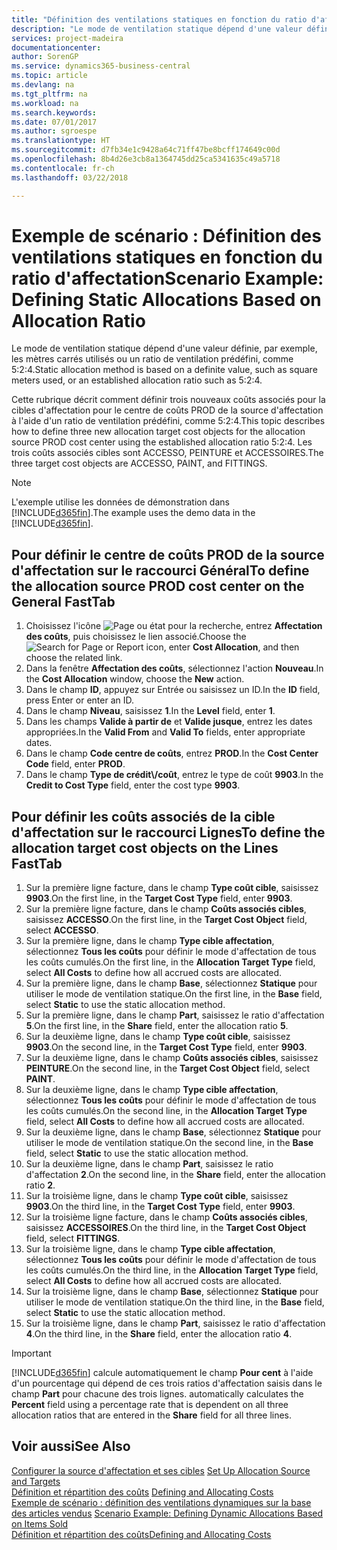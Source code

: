 ```yaml
---
title: "Définition des ventilations statiques en fonction du ratio d'affectation | Microsoft Docs"
description: "Le mode de ventilation statique dépend d'une valeur définie, par exemple, les mètres carrés utilisés ou un ratio de ventilation prédéfini, comme 5:2:4."
services: project-madeira
documentationcenter: 
author: SorenGP
ms.service: dynamics365-business-central
ms.topic: article
ms.devlang: na
ms.tgt_pltfrm: na
ms.workload: na
ms.search.keywords: 
ms.date: 07/01/2017
ms.author: sgroespe
ms.translationtype: HT
ms.sourcegitcommit: d7fb34e1c9428a64c71ff47be8bcff174649c00d
ms.openlocfilehash: 8b4d26e3cb8a1364745dd25ca5341635c49a5718
ms.contentlocale: fr-ch
ms.lasthandoff: 03/22/2018

---
```

# <a name="scenario-example-defining-static-allocations-based-on-allocation-ratio"></a><span data-ttu-id="ea5bf-103">Exemple de scénario : Définition des ventilations statiques en fonction du ratio d'affectation</span><span class="sxs-lookup"><span data-stu-id="ea5bf-103">Scenario Example: Defining Static Allocations Based on Allocation Ratio</span></span>
<span data-ttu-id="ea5bf-104">Le mode de ventilation statique dépend d'une valeur définie, par exemple, les mètres carrés utilisés ou un ratio de ventilation prédéfini, comme 5:2:4.</span><span class="sxs-lookup"><span data-stu-id="ea5bf-104">Static allocation method is based on a definite value, such as square meters used, or an established allocation ratio such as 5:2:4.</span></span>  

<span data-ttu-id="ea5bf-105">Cette rubrique décrit comment définir trois nouveaux coûts associés pour la cibles d'affectation pour le centre de coûts PROD de la source d'affectation à l'aide d'un ratio de ventilation prédéfini, comme 5:2:4.</span><span class="sxs-lookup"><span data-stu-id="ea5bf-105">This topic describes how to define three new allocation target cost objects for the allocation source PROD cost center using the established allocation ratio 5:2:4.</span></span> <span data-ttu-id="ea5bf-106">Les trois coûts associés cibles sont ACCESSO, PEINTURE et ACCESSOIRES.</span><span class="sxs-lookup"><span data-stu-id="ea5bf-106">The three target cost objects are ACCESSO, PAINT, and FITTINGS.</span></span>  

> [!NOTE]  
>  <span data-ttu-id="ea5bf-107">L'exemple utilise les données de démonstration dans [!INCLUDE[d365fin](includes/d365fin_md.md)].</span><span class="sxs-lookup"><span data-stu-id="ea5bf-107">The example uses the demo data in the [!INCLUDE[d365fin](includes/d365fin_md.md)].</span></span>  

## <a name="to-define-the-allocation-source-prod-cost-center-on-the-general-fasttab"></a><span data-ttu-id="ea5bf-108">Pour définir le centre de coûts PROD de la source d'affectation sur le raccourci Général</span><span class="sxs-lookup"><span data-stu-id="ea5bf-108">To define the allocation source PROD cost center on the General FastTab</span></span>  

1.  <span data-ttu-id="ea5bf-109">Choisissez l'icône ![Page ou état pour la recherche](media/ui-search/search_small.png "icône Page ou état pour la recherche"), entrez **Affectation des coûts**, puis choisissez le lien associé.</span><span class="sxs-lookup"><span data-stu-id="ea5bf-109">Choose the ![Search for Page or Report](media/ui-search/search_small.png "Search for Page or Report icon") icon, enter **Cost Allocation**, and then choose the related link.</span></span>  
2.  <span data-ttu-id="ea5bf-110">Dans la fenêtre **Affectation des coûts**, sélectionnez l'action **Nouveau**.</span><span class="sxs-lookup"><span data-stu-id="ea5bf-110">In the **Cost Allocation** window, choose the **New** action.</span></span>  
3.  <span data-ttu-id="ea5bf-111">Dans le champ **ID**, appuyez sur Entrée ou saisissez un ID.</span><span class="sxs-lookup"><span data-stu-id="ea5bf-111">In the **ID** field, press Enter or enter an ID.</span></span>  
4.  <span data-ttu-id="ea5bf-112">Dans le champ **Niveau**, saisissez **1**.</span><span class="sxs-lookup"><span data-stu-id="ea5bf-112">In the **Level** field, enter **1**.</span></span>  
5.  <span data-ttu-id="ea5bf-113">Dans les champs **Valide à partir de** et **Valide jusque**, entrez les dates appropriées.</span><span class="sxs-lookup"><span data-stu-id="ea5bf-113">In the **Valid From** and **Valid To** fields, enter appropriate dates.</span></span>  
6.  <span data-ttu-id="ea5bf-114">Dans le champ **Code centre de coûts**, entrez **PROD**.</span><span class="sxs-lookup"><span data-stu-id="ea5bf-114">In the **Cost Center Code** field, enter **PROD**.</span></span>  
7.  <span data-ttu-id="ea5bf-115">Dans le champ **Type de crédit\\\/coût**, entrez le type de coût **9903**.</span><span class="sxs-lookup"><span data-stu-id="ea5bf-115">In the **Credit to Cost Type** field, enter the cost type **9903**.</span></span>  

## <a name="to-define-the-allocation-target-cost-objects-on-the-lines-fasttab"></a><span data-ttu-id="ea5bf-116">Pour définir les coûts associés de la cible d'affectation sur le raccourci Lignes</span><span class="sxs-lookup"><span data-stu-id="ea5bf-116">To define the allocation target cost objects on the Lines FastTab</span></span>  

1.  <span data-ttu-id="ea5bf-117">Sur la première ligne facture, dans le champ **Type coût cible**, saisissez **9903**.</span><span class="sxs-lookup"><span data-stu-id="ea5bf-117">On the first line, in the **Target Cost Type** field, enter **9903**.</span></span>  
2.  <span data-ttu-id="ea5bf-118">Sur la première ligne facture, dans le champ **Coûts associés cibles**, saisissez **ACCESSO**.</span><span class="sxs-lookup"><span data-stu-id="ea5bf-118">On the first line, in the **Target Cost Object** field, select **ACCESSO**.</span></span>  
3.  <span data-ttu-id="ea5bf-119">Sur la première ligne, dans le champ **Type cible affectation**, sélectionnez **Tous les coûts** pour définir le mode d'affectation de tous les coûts cumulés.</span><span class="sxs-lookup"><span data-stu-id="ea5bf-119">On the first line, in the **Allocation Target Type** field, select **All Costs** to define how all accrued costs are allocated.</span></span>  
4.  <span data-ttu-id="ea5bf-120">Sur la première ligne, dans le champ **Base**, sélectionnez **Statique** pour utiliser le mode de ventilation statique.</span><span class="sxs-lookup"><span data-stu-id="ea5bf-120">On the first line, in the **Base** field, select **Static** to use the static allocation method.</span></span>  
5.  <span data-ttu-id="ea5bf-121">Sur la première ligne, dans le champ **Part**, saisissez le ratio d'affectation **5**.</span><span class="sxs-lookup"><span data-stu-id="ea5bf-121">On the first line, in the **Share** field, enter the allocation ratio **5**.</span></span>  
6.  <span data-ttu-id="ea5bf-122">Sur la deuxième ligne, dans le champ **Type coût cible**, saisissez **9903**.</span><span class="sxs-lookup"><span data-stu-id="ea5bf-122">On the second line, in the **Target Cost Type** field, enter **9903**.</span></span>  
7.  <span data-ttu-id="ea5bf-123">Sur la deuxième ligne, dans le champ **Coûts associés cibles**, saisissez **PEINTURE**.</span><span class="sxs-lookup"><span data-stu-id="ea5bf-123">On the second line, in the **Target Cost Object** field, select **PAINT**.</span></span>  
8.  <span data-ttu-id="ea5bf-124">Sur la deuxième ligne, dans le champ **Type cible affectation**, sélectionnez **Tous les coûts** pour définir le mode d'affectation de tous les coûts cumulés.</span><span class="sxs-lookup"><span data-stu-id="ea5bf-124">On the second line, in the **Allocation Target Type** field, select **All Costs** to define how all accrued costs are allocated.</span></span>  
9. <span data-ttu-id="ea5bf-125">Sur la deuxième ligne, dans le champ **Base**, sélectionnez **Statique** pour utiliser le mode de ventilation statique.</span><span class="sxs-lookup"><span data-stu-id="ea5bf-125">On the second line, in the **Base** field, select **Static** to use the static allocation method.</span></span>  
10. <span data-ttu-id="ea5bf-126">Sur la deuxième ligne, dans le champ **Part**, saisissez le ratio d'affectation **2**.</span><span class="sxs-lookup"><span data-stu-id="ea5bf-126">On the second line, in the **Share** field, enter the allocation ratio **2**.</span></span>  
11. <span data-ttu-id="ea5bf-127">Sur la troisième ligne, dans le champ **Type coût cible**, saisissez **9903**.</span><span class="sxs-lookup"><span data-stu-id="ea5bf-127">On the third line, in the **Target Cost Type** field, enter **9903**.</span></span>  
12. <span data-ttu-id="ea5bf-128">Sur la troisième ligne facture, dans le champ **Coûts associés cibles**, saisissez **ACCESSOIRES**.</span><span class="sxs-lookup"><span data-stu-id="ea5bf-128">On the third line, in the **Target Cost Object** field, select **FITTINGS**.</span></span>  
13. <span data-ttu-id="ea5bf-129">Sur la troisième ligne, dans le champ **Type cible affectation**, sélectionnez **Tous les coûts** pour définir le mode d'affectation de tous les coûts cumulés.</span><span class="sxs-lookup"><span data-stu-id="ea5bf-129">On the third line, in the **Allocation Target Type** field, select **All Costs** to define how all accrued costs are allocated.</span></span>  
14. <span data-ttu-id="ea5bf-130">Sur la troisième ligne, dans le champ **Base**, sélectionnez **Statique** pour utiliser le mode de ventilation statique.</span><span class="sxs-lookup"><span data-stu-id="ea5bf-130">On the third line, in the **Base** field, select **Static** to use the static allocation method.</span></span>  
15. <span data-ttu-id="ea5bf-131">Sur la troisième ligne, dans le champ **Part**, saisissez le ratio d'affectation **4**.</span><span class="sxs-lookup"><span data-stu-id="ea5bf-131">On the third line, in the **Share** field, enter the allocation ratio **4**.</span></span>  

> [!IMPORTANT]  
>  [!INCLUDE[d365fin](includes/d365fin_md.md)]<span data-ttu-id="ea5bf-132"> calcule automatiquement le champ **Pour cent** à l'aide d'un pourcentage qui dépend de ces trois ratios d'affectation saisis dans le champ **Part** pour chacune des trois lignes.</span><span class="sxs-lookup"><span data-stu-id="ea5bf-132"> automatically calculates the **Percent** field using a percentage rate that is dependent on all three allocation ratios that are entered in the **Share** field for all three lines.</span></span>  

## <a name="see-also"></a><span data-ttu-id="ea5bf-133">Voir aussi</span><span class="sxs-lookup"><span data-stu-id="ea5bf-133">See Also</span></span>  
<span data-ttu-id="ea5bf-134">[Configurer la source d'affectation et ses cibles](finance-how-to-set-up-allocation-source-and-targets.md) </span><span class="sxs-lookup"><span data-stu-id="ea5bf-134">[Set Up Allocation Source and Targets](finance-how-to-set-up-allocation-source-and-targets.md) </span></span>  
<span data-ttu-id="ea5bf-135">[Définition et répartition des coûts](finance-define-and-allocate-costs.md) </span><span class="sxs-lookup"><span data-stu-id="ea5bf-135">[Defining and Allocating Costs](finance-define-and-allocate-costs.md) </span></span>  
<span data-ttu-id="ea5bf-136">[Exemple de scénario : définition des ventilations dynamiques sur la base des articles vendus](finance-scenario-example-defining-dynamic-allocations-based-on-items-sold.md) </span><span class="sxs-lookup"><span data-stu-id="ea5bf-136">[Scenario Example: Defining Dynamic Allocations Based on Items Sold](finance-scenario-example-defining-dynamic-allocations-based-on-items-sold.md) </span></span>  
[<span data-ttu-id="ea5bf-137">Définition et répartition des coûts</span><span class="sxs-lookup"><span data-stu-id="ea5bf-137">Defining and Allocating Costs</span></span>](finance-define-and-allocate-costs.md)

